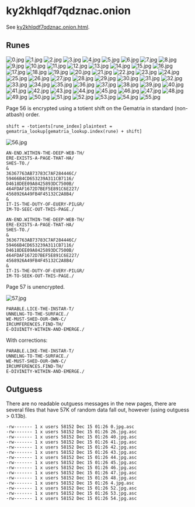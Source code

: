 # ky2khlqdf7qdznac.onion

See [ky2khlqdf7qdznac.onion.html](ky2khlqdf7qdznac.onion.html).

## Runes

![0.jpg](0.jpg)
![1.jpg](1.jpg)
![2.jpg](2.jpg)
![3.jpg](3.jpg)
![4.jpg](4.jpg)
![5.jpg](5.jpg)
![6.jpg](6.jpg)
![7.jpg](7.jpg)
![8.jpg](8.jpg)
![9.jpg](9.jpg)
![10.jpg](10.jpg)
![11.jpg](11.jpg)
![12.jpg](12.jpg)
![13.jpg](13.jpg)
![14.jpg](14.jpg)
![15.jpg](15.jpg)
![16.jpg](16.jpg)
![17.jpg](17.jpg)
![18.jpg](18.jpg)
![19.jpg](19.jpg)
![20.jpg](20.jpg)
![21.jpg](21.jpg)
![22.jpg](22.jpg)
![23.jpg](23.jpg)
![24.jpg](24.jpg)
![25.jpg](25.jpg)
![26.jpg](26.jpg)
![27.jpg](27.jpg)
![28.jpg](28.jpg)
![29.jpg](29.jpg)
![30.jpg](30.jpg)
![31.jpg](31.jpg)
![32.jpg](32.jpg)
![33.jpg](33.jpg)
![34.jpg](34.jpg)
![35.jpg](35.jpg)
![36.jpg](36.jpg)
![37.jpg](37.jpg)
![38.jpg](38.jpg)
![39.jpg](39.jpg)
![40.jpg](40.jpg)
![41.jpg](41.jpg)
![42.jpg](42.jpg)
![43.jpg](43.jpg)
![44.jpg](44.jpg)
![45.jpg](45.jpg)
![46.jpg](46.jpg)
![47.jpg](47.jpg)
![48.jpg](48.jpg)
![49.jpg](49.jpg)
![50.jpg](50.jpg)
![51.jpg](51.jpg)
![52.jpg](52.jpg)
![53.jpg](53.jpg)
![54.jpg](54.jpg)
![55.jpg](55.jpg)

Page 56 is encrypted using a totient shift on the Gematria in standard (non-atbash) order.

`shift = -totients[rune_index]`
`plaintext = gematria_lookup[gematria_lookup.index(rune) + shift]`

![56.jpg](56.jpg)

```
AN-END.WITHIN-THE-DEEP-WEB-TH/
ERE-EXISTS-A-PAGE-THAT-HA/
SHES-TO./
&
36367763AB73783C7AF284446C/
59466B4CD653239A311CB7116/
D4618DEE09A8425893DC7500B/
464FDAF1672D7BEF5E891C6E227/
4568926A49FB4F45132C2A8B4/
&
IT-IS-THE-DUTY-OF-EUERY-PILGR/
IM-TO-SEEC-OUT-THIS-PAGE./
```

```
AN-END.WITHIN-THE-DEEP-WEB-TH/
ERE-EXISTS-A-PAGE-THAT-HA/
SHES-TO./
&
36367763AB73783C7AF284446C/
59466B4CD653239A311CB7116/
D4618DEE09A8425893DC7500B/
464FDAF1672D7BEF5E891C6E227/
4568926A49FB4F45132C2A8B4/
&
IT-IS-THE-DUTY-OF-EVERY-PILGR/
IM-TO-SEEK-OUT-THIS-PAGE./
```

Page 57 is unencrypted.

![57.jpg](57.jpg)

```
PARABLE.LICE-THE-INSTAR-T/
UNNELNG-TO-THE-SURFACE./
WE-MUST-SHED-OUR-OWN-C/
IRCUMFERENCES.FIND-TH/
E-DIUINITY-WITHIN-AND-EMERGE./
```

With corrections:

```
PARABLE.LIKE-THE-INSTAR-T/
UNNELNG-TO-THE-SURFACE./
WE-MUST-SHED-OUR-OWN-C/
IRCUMFERENCES.FIND-TH/
E-DIVINITY-WITHIN-AND-EMERGE./
```

## Outguess

There are no readable outguess messages in the new pages, there are several files that have 57K of random data fall out, however (using outguess > 0.13b).

```
-rw------- 1 x users 58152 Dec 15 01:26 0.jpg.asc
-rw------- 1 x users 58152 Dec 15 01:26 26.jpg.asc
-rw------- 1 x users 58152 Dec 15 01:26 40.jpg.asc
-rw------- 1 x users 58152 Dec 15 01:26 41.jpg.asc
-rw------- 1 x users 58152 Dec 15 01:26 42.jpg.asc
-rw------- 1 x users 58152 Dec 15 01:26 43.jpg.asc
-rw------- 1 x users 58152 Dec 15 01:26 44.jpg.asc
-rw------- 1 x users 58152 Dec 15 01:26 45.jpg.asc
-rw------- 1 x users 58152 Dec 15 01:26 46.jpg.asc
-rw------- 1 x users 58152 Dec 15 01:26 47.jpg.asc
-rw------- 1 x users 58152 Dec 15 01:26 48.jpg.asc
-rw------- 1 x users 58152 Dec 15 01:26 4.jpg.asc
-rw------- 1 x users 58152 Dec 15 01:26 52.jpg.asc
-rw------- 1 x users 58152 Dec 15 01:26 53.jpg.asc
-rw------- 1 x users 58152 Dec 15 01:26 54.jpg.asc
```
